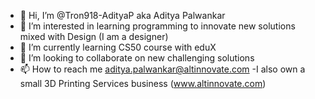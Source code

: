 - 👋 Hi, I’m @Tron918-AdityaP aka Aditya Palwankar
- 👀 I’m interested in learning programming to innovate new solutions mixed with Design (I am a designer)
- 🌱 I’m currently learning CS50 course with eduX
- 💞️ I’m looking to collaborate on new challenging solutions
- 📫 How to reach me aditya.palwankar@altinnovate.com
-I also own a small 3D Printing Services business (www.altinnovate.com)

<!---
Tron918-AdityaP/Tron918-AdityaP is a ✨ special ✨ repository because its `README.md` (this file) appears on your GitHub profile.
You can click the Preview link to take a look at your changes.
--->
